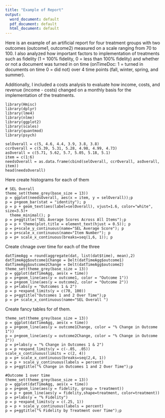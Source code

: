 ```yaml
---
title: "Example of Report"
output:
  word_document: default
  pdf_document: default
  html_document: default
---
```

Here is an example of an artificial report for four treatment groups with two outcomes (outcome1, outcome2) measured on a scale ranging from 70 to 100.  I also analyzed how important factors to implementation of treatments such as fidelity (1 = 100% fidelity, 0 = less than 100% fidelity) and whether or not a document was turned in on time (onTimeDoc: 1 = turned in documents on time 0 = did not) over 4 time points (fall, winter, spring, and summer).

Additionally, I included a costs analysis to evaluate how income, costs, and revenue (income - costs) changed on a monthly basis for the implementation of the treatments.
```{r, echo=FALSE, message=FALSE, warning=FALSE}
library(Hmisc)
library(dplyr)
library(lme4)
library(nlme)
library(ggplot2)
library(scales)
library(quantmod)
library(psych)

selOverall = c(5, 4.6, 4.4, 3.9, 3.8, 3.8)
ccrOverall = c(5.39, 5.31, 5.28, 4.98, 4.99, 4.73)
asOverall = c(5.71, 5.62, 5.7, 5.05, 5.18, 5.1)
item = c(1:6)
needsOverall = as.data.frame(cbind(selOverall, ccrOverall, asOverall, item))
head(needsOverall)
```
Here create histograms for each of them
```{r, echo=FALSE, message=FALSE, warning=FALSE}
# SEL Overall
theme_set(theme_grey(base_size = 13))
p = ggplot(needsOverall, aes(x = item, y = selOverall));p
p = p+geom_bar(stat = "identity"); p
p = p + geom_text(aes(label=selOverall), vjust=1.6, color="white", size=3.5)+
  theme_minimal(); p
p = p+ggtitle("SEL Average Scores Across All Items");p
p = p + theme(plot.title = element_text(hjust = 0.5)); p
p = p+scale_y_continuous(name="SEL Average Score"); p
p = p+scale_x_continuous(name="Item Number"); p
p = p+ scale_x_continuous(breaks=seq(1,6, 1)); p
```
Create chnage over time for each of the three
```{r, message=FALSE, warning=FALSE, echo=FALSE}
datTimeAgg = round(aggregate(dat, list(dat$time), mean),2)
datTimeAgg$outcome1Change = Delt(datTimeAgg$outcome1)
datTimeAgg$outcome2Change = Delt(datTimeAgg$outcome2)
theme_set(theme_grey(base_size = 13))
p = ggplot(datTimeAgg, aes(x = time))
p = p+geom_line(aes(y = outcome1, color = "Outcome 1"))
p = p+geom_line(aes(y = outcome2, color = "Outcome 2"))
p = p+labs(y = "Outcomes 1 & 2")
p = p +expand_limits(y = c(70, 100))
p = p+ggtitle("Outcomes 1 and 2 Over Time");p
p = p+ scale_x_continuous(name="SEL Overall ")
```
Create fancy tables for of them.
```{r, message=FALSE, warning=FALSE, echo=FALSE}
theme_set(theme_grey(base_size = 13))
p = ggplot(datTimeAgg, aes(x = time))
p = p+geom_line(aes(y = outcome1Change, color = "% Change in Outcome 1"))
p = p+geom_line(aes(y = outcome2Change, color = "% Change in Outcome 2"))
p = p+labs(y = "% Change in Outcomes 1 & 2")
p = p +expand_limits(y = c(-.05, .05))
scale_x_continuous(limits = c(2, 4))
p = p+ scale_x_continuous(breaks=seq(2,4, 1))
p = p + scale_y_continuous(labels = percent)
p = p+ggtitle("% Change in Outcomes 1 and 2 Over Time");p
```

```{r, message=FALSE, warning=FALSE, echo=FALSE}
#Outcome 1 over time 
theme_set(theme_grey(base_size = 13))
p = ggplot(datTimeAgg, aes(x = time))
p = p+geom_line(aes(y = fidelity, group = treatment))
p = p + geom_line(aes(y = fidelity,shape=treatment, color=treatment))
p = p+labs(y = "% Fidelity")
p = p +expand_limits(y = c(.25, 1))
p = p + scale_y_continuous(labels = percent)
p = p+ggtitle("% Fidelity by Treatment over Time");p
```


